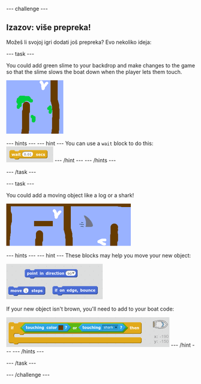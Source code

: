 \--- challenge \---

## Izazov: više prepreka!

Možeš li svojoj igri dodati još prepreka? Evo nekoliko ideja:

\--- task \---

You could add green slime to your backdrop and make changes to the game so that the slime slows the boat down when the player lets them touch.

![screenshot](images/boat-algae.png)

\--- hints \--- \--- hint \--- You can use a `wait` block to do this: ![screenshot](images/boat-slime-blocks.png) \--- /hint \--- \--- /hints \---

\--- /task \---

\--- task \---

You could add a moving object like a log or a shark!

![screenshot](images/boat-obstacles.png)

\--- hints \--- \--- hint \--- These blocks may help you move your new object:

![screenshot](images/boat-moving-blocks.png)

If your new object isn't brown, you'll need to add to your boat code:

![screenshot](images/boat-moving-blocks2.png) \--- /hint \--- \--- /hints \---

\--- /task \---

\--- /challenge \---